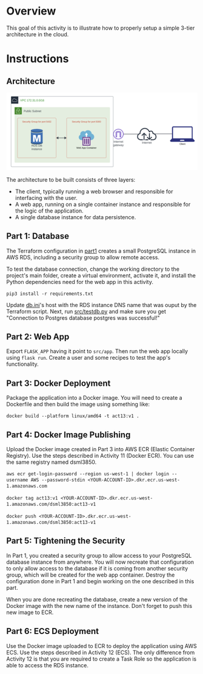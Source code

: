# Overview 

This goal of this activity is to illustrate how to properly setup a simple 3-tier architecture in the cloud. 

# Instructions

## Architecture 

![pics/pic1.png](pics/pic1.png)

The architecture to be built consists of three layers:

* The client, typically running a web browser and responsible for interfacing with the user.
* A web app, running on a single container instance and responsible for the logic of the application.
* A single database instance for data persistence.

## Part 1: Database

The Terraform configuration in [part1](part1) creates a small PostgreSQL instance in AWS RDS, including a security group to allow remote access. 

To test the database connection, change the working directory to the project's main folder, create a virtual environment, activate it, and install the Python dependencies need for the web app in this activity. 

```
pip3 install -r requirements.txt
```

Update [db.ini](db.ini)'s host with the RDS instance DNS name that was ouput by the Terraform script. Next, run [src/testdb.py](src/testdb.py) and make sure you get "Connection to Postgres database postgres was successful!"

## Part 2: Web App

Export ```FLASK_APP``` having it point to ```src/app```.  Then run the web app locally using ```flask run```. Create a user and some recipes to test the app's functionality. 

## Part 3: Docker Deployment 

Package the application into a Docker image. You will need to create a Dockerfile and then build the image using something like: 

```
docker build --platform linux/amd64 -t act13:v1 .
```

## Part 4: Docker Image Publishing

Upload the Docker image created in Part 3 into AWS ECR (Elastic Container Registry). Use the steps described in Activity 11 (Docker ECR). You can use the same registry named dsml3850.

```
aws ecr get-login-password --region us-west-1 | docker login --username AWS --password-stdin <YOUR-ACCOUNT-ID>.dkr.ecr.us-west-1.amazonaws.com 

docker tag act13:v1 <YOUR-ACCOUNT-ID>.dkr.ecr.us-west-1.amazonaws.com/dsml3850:act13-v1

docker push <YOUR-ACCOUNT-ID>.dkr.ecr.us-west-1.amazonaws.com/dsml3850:act13-v1
```

## Part 5: Tightening the Security

In Part 1, you created a security group to allow access to your PostgreSQL database instance from anywhere. You will now recreate that configuration to only allow access to the database if it is coming from another security group, which will be created for the web app container. Destroy the configuration done in Part 1 and begin working on the one described in this part. 

When you are done recreating the database, create a new version of the Docker image with the new name of the instance. Don't forget to push this new image to ECR. 

## Part 6: ECS Deployment

Use the Docker image uploaded to ECR to deploy the application using AWS ECS. Use the steps described in Activity 12 (ECS). The only difference from Activity 12 is that you are required to create a Task Role so the application is able to access the RDS instance.
